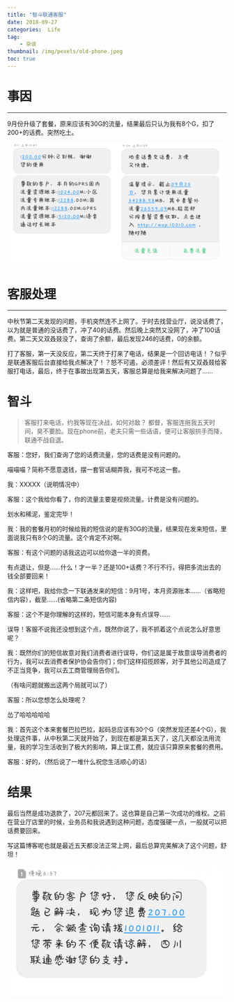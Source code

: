 ```yaml
---
title: "智斗联通客服"
date: 2018-09-27
categories:  Life
tag: 
	- 杂谈
thumbnail: /img/pexels/old-phone.jpeg
toc: true
---
```


# 事因

---

9月份升级了套餐，原来应该有30G的流量，结果最后只认为我有8个G，扣了200+的话费。突然吃土。

![短信](Beat-China-Unicom-customer-service-with-wisdom/短信.PNG)

# 客服处理

---

中秋节第二天发现的问题，手机突然连不上网了。于时去找营业厅，说没话费了，以为就是普通的没话费了，冲了40的话费。然后晚上突然又没网了，冲了100话费。第二天又双叒叕没了，查询了余额，最后发现246的话费，0的余额。

打了客服，第一天没反应，第二天终于打来了电话，结果是一个回访电话！？似乎是联通客服后台直接给我点解决了！？怒不可遏，必须差评！然后有又双叒叕给客服打电话，最后，终于在事故出现第五天，客服总算是给我来解决问题了……

# 智斗

>客服打来电话，约我等现在决战，如何对敌？
>都督，客服连拖我五天时间，臭不要脸。现在phone前，老夫只需一些话语，便可让客服拱手而降，联通不战自退。

客服：您好，我们查询了您的话费流量，您的话费是没有问题的。

喵喵喵？简称不愿意退钱，摆一套官话糊弄我，我可不吃这一套。

我：XXXXX（说明情况中）

客服：这个我给你看了，你的流量主要是视频流量。计费是没有问题的。

划水和稀泥，鉴定完毕！

我：我的套餐月初的时候给我的短信说的是有30G的流量，结果现在发来短信，里面说我只有8个G的流量。这个肯定不对啊。

客服：有这个问题的话我这边可以给你退一半的资费。

有点退让，但是……什么！才一半？还是100+话费？不行不行，得把多流出去的钱全部要回来！

我：这样吧，我给你念一下联通发来的短信：9月1号，本月资源账本……（省略短信内容），截至……(省略第二条短信内容)

客服：这个不是你理解的这样的，短信可能本身有点误导……

误导！客服不说我还没想到这个点，既然你说了，我不抓着这个点说怎么好意思呢？

我：既然你们的短信故意对我们消费者进行误导，你们这是属于故意误导消费者的行为，我可以去消费者保护协会告你们；你们这样招揽顾客，对于其他公司造成了不正当竞争，我可以去工商管理局告你们。

（有啥问题就搬出这两个局就可以了）

客服：所以您想怎么处理呢？

怂了哈哈哈哈哈

我：首先这个本来套餐巴拉巴拉，起码总应该有30个G（突然发现还差4个G），我处理这件事，从中秋第二天就开始了，到现在都是第五天了，这几天都没法用流量，我的学习生活收到了极大的影响，算上误工费，就应该只算原来套餐的费用。

客服：好的，（然后说了一堆什么祝您生活顺心的话）

# 结果

最后当然是成功退款了，207元都回来了。这也算是自己第一次成功的维权。之前在营业厅店里的时候，业务员和我说遇到这种问题，态度强硬一点，一般就可以把话费要回来。

写这篇博客呢也就是最近五天都没法正常上网，最后总算完美解决了这个问题，舒坦！

![退款](Beat-China-Unicom-customer-service-with-wisdom/退款.PNG)